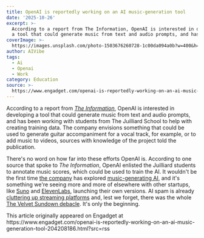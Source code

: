 ```yaml
---
title: OpenAI is reportedly working on an AI music-generation tool
date: '2025-10-26'
excerpt: >-
  According to a report from The Information, OpenAI is interested in developing
  a tool that could generate music from text and audio prompts, and has b...
coverImage: >-
  https://images.unsplash.com/photo-1503676260728-1c00da094a0b?w=400&h=200&fit=crop&auto=format
author: AIVibe
tags:
  - Ai
  - Openai
  - Work
category: Education
source: >-
  https://www.engadget.com/openai-is-reportedly-working-on-an-ai-music-generation-tool-204208186.html?src=rss
---
```

<p>According to a report from <a target="_blank" class="link rapid-with-clickid" href="https://shopping.yahoo.com/rdlw?merchantId=ba0a4cdc-cec8-416a-9e93-e11b8179129c&amp;siteId=us-engadget&amp;pageId=1p-autolink&amp;contentUuid=15b6d0e1-df6d-4a70-a809-b163f377ba48&amp;featureId=text-link&amp;merchantName=The+Information&amp;linkText=The+Information&amp;custData=eyJzb3VyY2VOYW1lIjoiV2ViLURlc2t0b3AtVmVyaXpvbiIsImxhbmRpbmdVcmwiOiJodHRwczovL3d3dy50aGVpbmZvcm1hdGlvbi5jb20vYXJ0aWNsZXMvb3BlbmFpLXBsb3RzLWdlbmVyYXRpbmctYWktbXVzaWMtcG90ZW50aWFsLXJpdmFscnktc3RhcnR1cC1zdW5vP3JjPXdoZjBmZCIsImNvbnRlbnRVdWlkIjoiMTViNmQwZTEtZGY2ZC00YTcwLWE4MDktYjE2M2YzNzdiYTQ4Iiwib3JpZ2luYWxVcmwiOiJodHRwczovL3d3dy50aGVpbmZvcm1hdGlvbi5jb20vYXJ0aWNsZXMvb3BlbmFpLXBsb3RzLWdlbmVyYXRpbmctYWktbXVzaWMtcG90ZW50aWFsLXJpdmFscnktc3RhcnR1cC1zdW5vP3JjPXdoZjBmZCJ9&amp;signature=AQAAAYFfKUtLNxmw311cG18cD5LVRwTQhPCkOKqqGk4ClHSv&amp;gcReferrer=https%3A%2F%2Fwww.theinformation.com%2Farticles%2Fopenai-plots-generating-ai-music-potential-rivalry-startup-suno%3Frc%3Dwhf0fd" data-i13n="elm:affiliate_link;sellerN:The Information;elmt:;cpos:1;pos:1" data-original-link="https://www.theinformation.com/articles/openai-plots-generating-ai-music-potential-rivalry-startup-suno?rc=whf0fd"><em>The Information</em></a>, OpenAI is interested in developing a tool that could generate music from text and audio prompts, and has been working with students from The Juilliard School to help with creating training data. The company envisions something that could be used to generate guitar accompaniment for a vocal track, for example, or to add music to videos, sources with knowledge of the project told the publication.&nbsp;</p><p>There&#39;s no word on how far into these efforts OpenAI is. According to one source that spoke to <em>The Information</em>, OpenAI enlisted the Juilliard students to annotate music scores, which could be used to train the AI. It wouldn&#39;t be the first time <a target="_blank" class="link" href="https://openai.com/index/musenet/" data-i13n="cpos:2;pos:1">the company</a> has explored <a target="_blank" class="link" href="https://openai.com/index/jukebox/" data-i13n="cpos:3;pos:1">music-generating AI</a>, and it&#39;s something we&#39;re seeing more and more of elsewhere with other startups, like <a target="_blank" class="link" href="https://www.engadget.com/ai/ai-startup-argues-scraping-every-song-on-the-internet-is-fair-use-233132459.html" data-i13n="cpos:4;pos:1">Suno</a> and <a target="_blank" class="link" href="https://www.engadget.com/ai/elevenlabs-launches-its-own-royalty-free-ai-music-service-183033630.html" data-i13n="cpos:5;pos:1">ElevenLabs</a>, launching their own versions. AI spam is already <a target="_blank" class="link" href="https://www.engadget.com/entertainment/streaming/spotify-is-doing-more-to-address-ai-slop-on-its-platform-151102801.html" data-i13n="cpos:6;pos:1">cluttering up </a><a target="_blank" class="link" href="https://www.engadget.com/ai/deezer-reports-18-percent-of-the-music-uploaded-to-its-service-every-day-is-ai-generated-193652533.html" data-i13n="cpos:7;pos:1">streaming platforms</a> and, lest we forget, there was the whole <a target="_blank" class="link" href="https://www.techradar.com/computing/artificial-intelligence/spotifys-latest-breakout-band-the-velvet-sundown-appears-to-be-ai-generated-and-fans-arent-happy" data-i13n="cpos:8;pos:1">The Velvet Sundown debacle</a>. It&#39;s only the beginning.&nbsp;</p><p></p>This article originally appeared on Engadget at https://www.engadget.com/openai-is-reportedly-working-on-an-ai-music-generation-tool-204208186.html?src=rss
